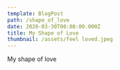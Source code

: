 ```yaml
---
template: BlogPost
path: /shape_of_love
date: 2020-03-30T00:00:00.000Z
title: My Shape of Love
thumbnail: /assets/feel loved.jpeg
---
```

My shape of love
